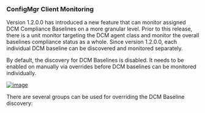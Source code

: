 ### ConfigMgr Client Monitoring

Version 1.2.0.0 has introduced a new feature that can monitor assigned DCM Compliance Baselines on a more granular level. Prior to this release, there is a unit monitor targeting the DCM agent class and monitor the overall baselines compliance status as a whole. Since version 1.2.0.0, each individual DCM baseline can be discovered and monitored separately.

By default, the discovery for DCM Baselines is disabled. It needs to be enabled on manually via overrides before DCM baselines can be monitored individually.

[![image](http://blog.tyang.org/wp-content/uploads/2014/10/image_thumb.png "image")](http://blog.tyang.org/wp-content/uploads/2014/10/image.png)

There are several groups can be used for overriding the DCM Baseline discovery: